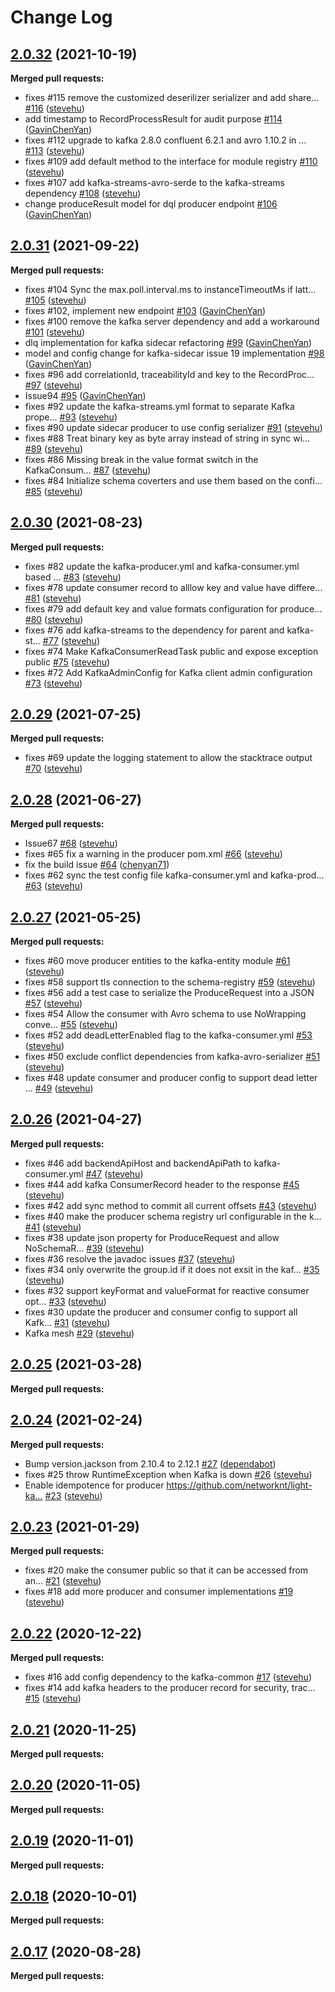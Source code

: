 # Change Log

## [2.0.32](https://github.com/networknt/light-kafka/tree/2.0.32) (2021-10-19)


**Merged pull requests:**


- fixes \#115 remove the customized deserilizer serializer and add share… [\#116](https://github.com/networknt/light-kafka/pull/116) ([stevehu](https://github.com/stevehu))
- add timestamp to RecordProcessResult for audit purpose [\#114](https://github.com/networknt/light-kafka/pull/114) ([GavinChenYan](https://github.com/GavinChenYan))
- fixes \#112 upgrade to kafka 2.8.0 confluent 6.2.1 and avro 1.10.2 in … [\#113](https://github.com/networknt/light-kafka/pull/113) ([stevehu](https://github.com/stevehu))
- fixes \#109 add default method to the interface for module registry [\#110](https://github.com/networknt/light-kafka/pull/110) ([stevehu](https://github.com/stevehu))
- fixes \#107 add kafka-streams-avro-serde to the kafka-streams dependency [\#108](https://github.com/networknt/light-kafka/pull/108) ([stevehu](https://github.com/stevehu))
-  change produceResult model for dql producer endpoint [\#106](https://github.com/networknt/light-kafka/pull/106) ([GavinChenYan](https://github.com/GavinChenYan))


## [2.0.31](https://github.com/networknt/light-kafka/tree/2.0.31) (2021-09-22)


**Merged pull requests:**


- fixes \#104 Sync the max.poll.interval.ms to instanceTimeoutMs if latt… [\#105](https://github.com/networknt/light-kafka/pull/105) ([stevehu](https://github.com/stevehu))
- fixes \#102, implement new endpoint [\#103](https://github.com/networknt/light-kafka/pull/103) ([GavinChenYan](https://github.com/GavinChenYan))
- fixes \#100 remove the kafka server dependency and add a workaround [\#101](https://github.com/networknt/light-kafka/pull/101) ([stevehu](https://github.com/stevehu))
- dlq implementation for kafka sidecar refactoring [\#99](https://github.com/networknt/light-kafka/pull/99) ([GavinChenYan](https://github.com/GavinChenYan))
- model and config change for kafka-sidecar issue 19 implementation [\#98](https://github.com/networknt/light-kafka/pull/98) ([GavinChenYan](https://github.com/GavinChenYan))
- fixes \#96 add correlationId, traceabilityId and key to the RecordProc… [\#97](https://github.com/networknt/light-kafka/pull/97) ([stevehu](https://github.com/stevehu))
- Issue94 [\#95](https://github.com/networknt/light-kafka/pull/95) ([GavinChenYan](https://github.com/GavinChenYan))
- fixes \#92 update the kafka-streams.yml format to separate Kafka prope… [\#93](https://github.com/networknt/light-kafka/pull/93) ([stevehu](https://github.com/stevehu))
- fixes \#90 update sidecar producer to use config serializer [\#91](https://github.com/networknt/light-kafka/pull/91) ([stevehu](https://github.com/stevehu))
- fixes \#88 Treat binary key as byte array instead of string in sync wi… [\#89](https://github.com/networknt/light-kafka/pull/89) ([stevehu](https://github.com/stevehu))
- fixes \#86 Missing break in the value format switch in the KafkaConsum… [\#87](https://github.com/networknt/light-kafka/pull/87) ([stevehu](https://github.com/stevehu))
- fixes \#84 Initialize schema coverters and use them based on the confi… [\#85](https://github.com/networknt/light-kafka/pull/85) ([stevehu](https://github.com/stevehu))
## [2.0.30](https://github.com/networknt/light-kafka/tree/2.0.30) (2021-08-23)


**Merged pull requests:**


- fixes \#82 update the kafka-producer.yml and kafka-consumer.yml based … [\#83](https://github.com/networknt/light-kafka/pull/83) ([stevehu](https://github.com/stevehu))
- fixes \#78 update consumer record to alllow key and value have differe… [\#81](https://github.com/networknt/light-kafka/pull/81) ([stevehu](https://github.com/stevehu))
- fixes \#79 add default key and value formats configuration for produce… [\#80](https://github.com/networknt/light-kafka/pull/80) ([stevehu](https://github.com/stevehu))
- fixes \#76 add kafka-streams to the dependency for parent and kafka-st… [\#77](https://github.com/networknt/light-kafka/pull/77) ([stevehu](https://github.com/stevehu))
- fixes \#74 Make KafkaConsumerReadTask public and expose exception public [\#75](https://github.com/networknt/light-kafka/pull/75) ([stevehu](https://github.com/stevehu))
- fixes \#72 Add KafkaAdminConfig for Kafka client admin configuration [\#73](https://github.com/networknt/light-kafka/pull/73) ([stevehu](https://github.com/stevehu))
## [2.0.29](https://github.com/networknt/light-kafka/tree/2.0.29) (2021-07-25)


**Merged pull requests:**


- fixes \#69 update the logging statement to allow the stacktrace output [\#70](https://github.com/networknt/light-kafka/pull/70) ([stevehu](https://github.com/stevehu))


## [2.0.28](https://github.com/networknt/light-kafka/tree/2.0.28) (2021-06-27)


**Merged pull requests:**


- Issue67 [\#68](https://github.com/networknt/light-kafka/pull/68) ([stevehu](https://github.com/stevehu))
- fixes \#65 fix a warning in the producer pom.xml [\#66](https://github.com/networknt/light-kafka/pull/66) ([stevehu](https://github.com/stevehu))
-  fix the build issue [\#64](https://github.com/networknt/light-kafka/pull/64) ([chenyan71](https://github.com/chenyan71))
- fixes \#62 sync the test config file kafka-consumer.yml and kafka-prod… [\#63](https://github.com/networknt/light-kafka/pull/63) ([stevehu](https://github.com/stevehu))
## [2.0.27](https://github.com/networknt/light-kafka/tree/2.0.27) (2021-05-25)


**Merged pull requests:**


- fixes \#60 move producer entities to the kafka-entity module [\#61](https://github.com/networknt/light-kafka/pull/61) ([stevehu](https://github.com/stevehu))
- fixes \#58 support tls connection to the schema-registry [\#59](https://github.com/networknt/light-kafka/pull/59) ([stevehu](https://github.com/stevehu))
- fixes \#56 add a test case to serialize the ProduceRequest into a JSON [\#57](https://github.com/networknt/light-kafka/pull/57) ([stevehu](https://github.com/stevehu))
- fixes \#54 Allow the consumer with Avro schema to use NoWrapping conve… [\#55](https://github.com/networknt/light-kafka/pull/55) ([stevehu](https://github.com/stevehu))
- fixes \#52 add deadLetterEnabled flag to the kafka-consumer.yml [\#53](https://github.com/networknt/light-kafka/pull/53) ([stevehu](https://github.com/stevehu))
- fixes \#50 exclude conflict dependencies from kafka-avro-serializer [\#51](https://github.com/networknt/light-kafka/pull/51) ([stevehu](https://github.com/stevehu))
- fixes \#48 update consumer and producer config to support dead letter … [\#49](https://github.com/networknt/light-kafka/pull/49) ([stevehu](https://github.com/stevehu))
## [2.0.26](https://github.com/networknt/light-kafka/tree/2.0.26) (2021-04-27)


**Merged pull requests:**


- fixes \#46 add backendApiHost and backendApiPath to kafka-consumer.yml [\#47](https://github.com/networknt/light-kafka/pull/47) ([stevehu](https://github.com/stevehu))
- fixes \#44 add kafka ConsumerRecord header to the response [\#45](https://github.com/networknt/light-kafka/pull/45) ([stevehu](https://github.com/stevehu))
- fixes \#42 add sync method to commit all current offsets [\#43](https://github.com/networknt/light-kafka/pull/43) ([stevehu](https://github.com/stevehu))
- fixes \#40 make the producer schema registry url configurable in the k… [\#41](https://github.com/networknt/light-kafka/pull/41) ([stevehu](https://github.com/stevehu))
- fixes \#38 update json property for ProduceRequest and allow NoSchemaR… [\#39](https://github.com/networknt/light-kafka/pull/39) ([stevehu](https://github.com/stevehu))
- fixes \#36 resolve the javadoc issues [\#37](https://github.com/networknt/light-kafka/pull/37) ([stevehu](https://github.com/stevehu))
- fixes \#34 only overwrite the group.id if it does not exsit in the kaf… [\#35](https://github.com/networknt/light-kafka/pull/35) ([stevehu](https://github.com/stevehu))
- fixes \#32 support keyFormat and valueFormat for reactive consumer opt… [\#33](https://github.com/networknt/light-kafka/pull/33) ([stevehu](https://github.com/stevehu))
- fixes \#30 update the producer and consumer config to support all Kafk… [\#31](https://github.com/networknt/light-kafka/pull/31) ([stevehu](https://github.com/stevehu))
- Kafka mesh [\#29](https://github.com/networknt/light-kafka/pull/29) ([stevehu](https://github.com/stevehu))
## [2.0.25](https://github.com/networknt/light-kafka/tree/2.0.25) (2021-03-28)


**Merged pull requests:**




## [2.0.24](https://github.com/networknt/light-kafka/tree/2.0.24) (2021-02-24)


**Merged pull requests:**


- Bump version.jackson from 2.10.4 to 2.12.1 [\#27](https://github.com/networknt/light-kafka/pull/27) ([dependabot](https://github.com/apps/dependabot))
- fixes \#25 throw RuntimeException when Kafka is down [\#26](https://github.com/networknt/light-kafka/pull/26) ([stevehu](https://github.com/stevehu))
- Enable idempotence for producer https://github.com/networknt/light-ka… [\#23](https://github.com/networknt/light-kafka/pull/23) ([stevehu](https://github.com/stevehu))
## [2.0.23](https://github.com/networknt/light-kafka/tree/2.0.23) (2021-01-29)


**Merged pull requests:**


- fixes \#20 make the consumer public so that it can be accessed from an… [\#21](https://github.com/networknt/light-kafka/pull/21) ([stevehu](https://github.com/stevehu))
- fixes \#18 add more producer and consumer implementations [\#19](https://github.com/networknt/light-kafka/pull/19) ([stevehu](https://github.com/stevehu))
## [2.0.22](https://github.com/networknt/light-kafka/tree/2.0.22) (2020-12-22)


**Merged pull requests:**


- fixes \#16 add config dependency to the kafka-common [\#17](https://github.com/networknt/light-kafka/pull/17) ([stevehu](https://github.com/stevehu))
- fixes \#14 add kafka headers to the producer record for security, trac… [\#15](https://github.com/networknt/light-kafka/pull/15) ([stevehu](https://github.com/stevehu))


## [2.0.21](https://github.com/networknt/light-kafka/tree/2.0.21) (2020-11-25)


**Merged pull requests:**




## [2.0.20](https://github.com/networknt/light-kafka/tree/2.0.20) (2020-11-05)


**Merged pull requests:**


## [2.0.19](https://github.com/networknt/light-kafka/tree/2.0.19) (2020-11-01)


**Merged pull requests:**


## [2.0.18](https://github.com/networknt/light-kafka/tree/2.0.18) (2020-10-01)


**Merged pull requests:**


## [2.0.17](https://github.com/networknt/light-kafka/tree/2.0.17) (2020-08-28)


**Merged pull requests:**
